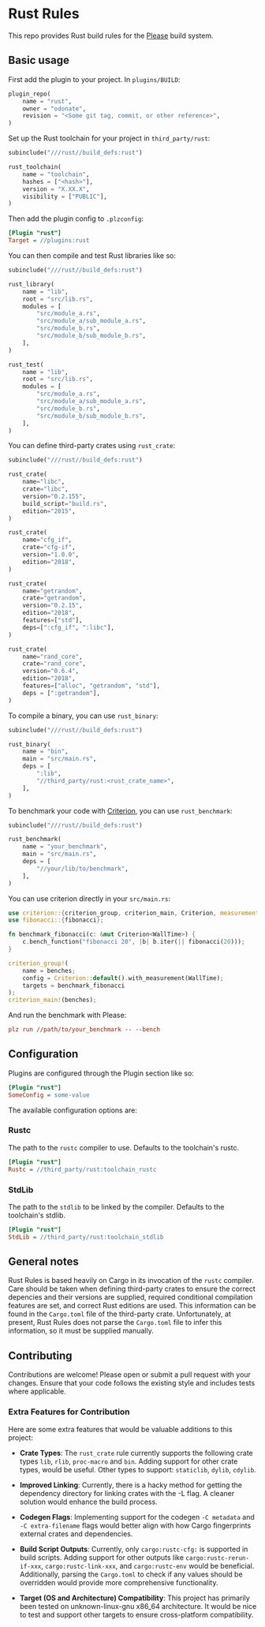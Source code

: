 # Rust Rules
This repo provides Rust build rules for the [Please](https://please.build) build system.

## Basic usage
First add the plugin to your project. In `plugins/BUILD`:
```python
plugin_repo(
    name = "rust",
    owner = "odonate",
    revision = "<Some git tag, commit, or other reference>",
)
```

Set up the Rust toolchain for your project in `third_party/rust`:
```python
subinclude("///rust//build_defs:rust")

rust_toolchain(
    name = "toolchain",
    hashes = ["<hash>"],
    version = "X.XX.X",
    visibility = ["PUBLIC"],
)
```

Then add the plugin config to `.plzconfig`:
```ini
[Plugin "rust"]
Target = //plugins:rust
```

You can then compile and test Rust libraries like so:
```python
subinclude("///rust//build_defs:rust")

rust_library(
    name = "lib",
    root = "src/lib.rs",
    modules = [
        "src/module_a.rs",
        "src/module_a/sub_module_a.rs",
        "src/module_b.rs",
        "src/module_b/sub_module_b.rs",
    ],
)

rust_test(
    name = "lib",
    root = "src/lib.rs",
    modules = [
        "src/module_a.rs",
        "src/module_a/sub_module_a.rs",
        "src/module_b.rs",
        "src/module_b/sub_module_b.rs",
    ],
)
```

You can define third-party crates using `rust_crate`:
```python
subinclude("///rust//build_defs:rust")

rust_crate(
    name="libc",
    crate="libc",
    version="0.2.155",
    build_script="build.rs",
    edition="2015",
)

rust_crate(
    name="cfg_if",
    crate="cfg-if",
    version="1.0.0",
    edition="2018",
)

rust_crate(
    name="getrandom",
    crate="getrandom",
    version="0.2.15",
    edition="2018",
    features=["std"],
    deps=[":cfg_if", ":libc"],
)

rust_crate(
    name="rand_core",
    crate="rand_core",
    version="0.6.4",
    edition="2018",
    features=["alloc", "getrandom", "std"],
    deps = [":getrandom"],
)
```

To compile a binary, you can use `rust_binary`:
```python
subinclude("///rust//build_defs:rust")

rust_binary(
    name = "bin",
    main = "src/main.rs",
    deps = [
        ":lib",
        "//third_party/rust:<rust_crate_name>",
    ],
)
```

To benchmark your code with [Criterion](https://crates.io/crates/criterion), you can use `rust_benchmark`:
```python
subinclude("///rust//build_defs:rust")

rust_benchmark(
    name = "your_benchmark",
    main = "src/main.rs",
    deps = [
        "//your/lib/to/benchmark",
    ],
)
```

You can use criterion directly in your `src/main.rs`:
```rust
use criterion::{criterion_group, criterion_main, Criterion, measurement::WallTime};
use fibonacci::{fibonacci};

fn benchmark_fibonacci(c: &mut Criterion<WallTime>) {
    c.bench_function("fibonacci 20", |b| b.iter(|| fibonacci(20)));
}

criterion_group!(
    name = benches;
    config = Criterion::default().with_measurement(WallTime);
    targets = benchmark_fibonacci
);
criterion_main!(benches);
```

And run the benchmark with Please:
```ini
plz run //path/to/your_benchmark -- --bench
```

## Configuration
Plugins are configured through the Plugin section like so:
```ini
[Plugin "rust"]
SomeConfig = some-value
```
The available configuration options are:

### Rustc
The path to the `rustc` compiler to use. Defaults to the toolchain's rustc.
```ini
[Plugin "rust"]
Rustc = //third_party/rust:toolchain_rustc
```

### StdLib
The path to the `stdlib` to be linked by the compiler. Defaults to the toolchain's stdlib.
```ini
[Plugin "rust"]
StdLib = //third_party/rust:toolchain_stdlib
```

## General notes
Rust Rules is based heavily on Cargo in its invocation of the `rustc` compiler. Care should be taken when defining third-party crates to ensure the correct depencies and their versions are supplied, required conditional compilation features are set, and correct Rust editions are used. This information can be found in the `Cargo.toml` file of the third-party crate. Unfortunately, at present, Rust Rules does not parse the `Cargo.toml` file to infer this information, so it must be supplied manually.

## Contributing
Contributions are welcome! Please open or submit a pull request with your changes. Ensure that your code follows the existing style and includes tests where applicable.

### Extra Features for Contribution
Here are some extra features that would be valuable additions to this project:

- **Crate Types**: The `rust_crate` rule currently supports the following crate types `lib`, `rlib`, `proc-macro` and `bin`. Adding support for other crate types, would be useful. Other types to support: `staticlib`, `dylib`, `cdylib`.

- **Improved Linking**: Currently, there is a hacky method for getting the dependency directory for linking crates with the -L flag. A cleaner solution would enhance the build process.

- **Codegen Flags**: Implementing support for the codegen `-C metadata` and `-C extra-filename` flags would better align with how Cargo fingerprints external crates and dependencies.

- **Build Script Outputs**: Currently, only `cargo:rustc-cfg:` is supported in build scripts. Adding support for other outputs like `cargo:rustc-rerun-if-xxx`, `cargo:rustc-link-xxx`, and `cargo:rustc-env` would be beneficial. Additionally, parsing the `Cargo.toml` to check if any values should be overridden would provide more comprehensive functionality.

- **Target (OS and Architecture) Compatibility**: This project has primarily been tested on unknown-linux-gnu x86_64 architecture. It would be nice to test and support other targets to ensure cross-platform compatibility.
